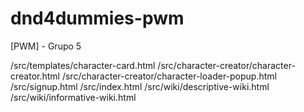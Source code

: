 # dnd4dummies-pwm
[PWM] - Grupo 5

/src/templates/character-card.html /src/character-creator/character-creator.html /src/character-creator/character-loader-popup.html /src/signup.html
/src/index.html     /src/wiki/descriptive-wiki.html     /src/wiki/informative-wiki.html